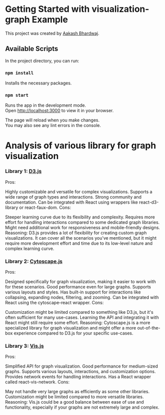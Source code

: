 # Getting Started with visualization-graph Example 



This project was created by [Aakash Bhardwaj](https://github.com/Aakashbhardwaj27).

## Available Scripts

In the project directory, you can run:

### `npm install`

Installs the necessary packages.

### `npm start`

Runs the app in the development mode.\
Open [http://localhost:3000](http://localhost:3000) to view it in your browser.

The page will reload when you make changes.\
You may also see any lint errors in the console.


# Analysis of various library for graph visualization

### Library 1: [D3.js](https://www.npmjs.com/package/d3)

Pros:

Highly customizable and versatile for complex visualizations.
Supports a wide range of graph types and interactions.
Strong community and documentation.
Can be integrated with React using wrappers like react-d3-library or react-faux-dom.
Cons:

Steeper learning curve due to its flexibility and complexity.
Requires more effort for handling interactions compared to some dedicated graph libraries.
Might need additional work for responsiveness and mobile-friendly designs.
Reasoning: D3.js provides a lot of flexibility for creating custom graph visualizations. It can cover all the scenarios you've mentioned, but it might require more development effort and time due to its low-level nature and complex learning curve.

### Library 2: [Cytoscape.js](https://www.npmjs.com/package/cytoscape)

Pros:

Designed specifically for graph visualization, making it easier to work with for these scenarios.
Good performance even for large graphs.
Supports various layouts and styles.
Has built-in support for interactions like collapsing, expanding nodes, filtering, and zooming.
Can be integrated with React using the cytoscape-react wrapper.
Cons:

Customization might be limited compared to something like D3.js, but it's often sufficient for many use-cases.
Learning the API and integrating it with React might still require some effort.
Reasoning: Cytoscape.js is a more specialized library for graph visualization and might offer a more out-of-the-box experience compared to D3.js for your specific use-cases.

### Library 3: [Vis.js](https://github.com/visjs)

Pros:

Simplified API for graph visualization.
Good performance for medium-sized graphs.
Supports various layouts, interactions, and customization options.
Provides network events for handling interactions.
Has a React wrapper called react-vis-network.
Cons:

May not handle very large graphs as efficiently as some other libraries.
Customization might be limited compared to more versatile libraries.
Reasoning: Vis.js could be a good balance between ease of use and functionality, especially if your graphs are not extremely large and complex.
